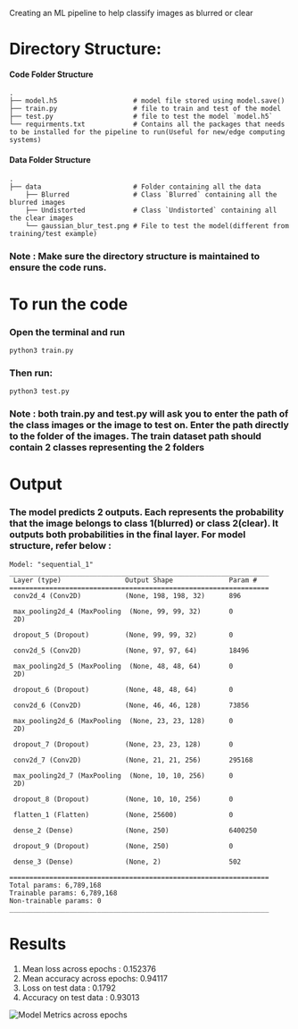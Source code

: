 Creating an ML pipeline to help classify images as blurred or clear

### <h1>Directory Structure:</h1>
#### Code Folder Structure
    .
    ├── model.h5                   # model file stored using model.save()
    ├── train.py                   # file to train and test of the model
    ├── test.py                    # file to test the model `model.h5` 
    └── requirments.txt            # Contains all the packages that needs to be installed for the pipeline to run(Useful for new/edge computing systems)
#### Data Folder Structure
    .
    ├── data                       # Folder containing all the data
        ├── Blurred                # Class `Blurred` containing all the blurred images 
        ├── Undistorted            # Class `Undistorted` containing all the clear images
        └── gaussian_blur_test.png # File to test the model(different from training/test example)



### Note : Make sure the directory structure is maintained to ensure the code runs.
<h1> To run the code</h1>

### Open the terminal and run
```
python3 train.py
```

### Then run:
```
python3 test.py
```
### Note : both train.py and test.py will ask you to enter the path of the class images or the image to test on. Enter the path directly to the folder of the images. The train dataset path should contain 2 classes representing the 2 folders

<h1> Output </h1>

### The model predicts 2 outputs. Each represents the probability that the image belongs to class 1(blurred) or class 2(clear). It outputs both probabilities in the final layer. For model structure, refer below : 
```
Model: "sequential_1"
_________________________________________________________________
 Layer (type)                Output Shape              Param #   
=================================================================
 conv2d_4 (Conv2D)           (None, 198, 198, 32)      896       
                                                                 
 max_pooling2d_4 (MaxPooling  (None, 99, 99, 32)       0         
 2D)                                                             
                                                                 
 dropout_5 (Dropout)         (None, 99, 99, 32)        0         
                                                                 
 conv2d_5 (Conv2D)           (None, 97, 97, 64)        18496     
                                                                 
 max_pooling2d_5 (MaxPooling  (None, 48, 48, 64)       0         
 2D)                                                             
                                                                 
 dropout_6 (Dropout)         (None, 48, 48, 64)        0         
                                                                 
 conv2d_6 (Conv2D)           (None, 46, 46, 128)       73856     
                                                                 
 max_pooling2d_6 (MaxPooling  (None, 23, 23, 128)      0         
 2D)                                                             
                                                                 
 dropout_7 (Dropout)         (None, 23, 23, 128)       0         
                                                                 
 conv2d_7 (Conv2D)           (None, 21, 21, 256)       295168    
                                                                 
 max_pooling2d_7 (MaxPooling  (None, 10, 10, 256)      0         
 2D)                                                             
                                                                 
 dropout_8 (Dropout)         (None, 10, 10, 256)       0         
                                                                 
 flatten_1 (Flatten)         (None, 25600)             0         
                                                                 
 dense_2 (Dense)             (None, 250)               6400250   
                                                                 
 dropout_9 (Dropout)         (None, 250)               0         
                                                                 
 dense_3 (Dense)             (None, 2)                 502       
                                                                 
=================================================================
Total params: 6,789,168
Trainable params: 6,789,168
Non-trainable params: 0
_________________________________________________________________

```

<h1> Results </h1>
<ol>
<li>Mean loss across epochs : 0.152376 </li>
<li>Mean accuracy across epochs: 0.94117</li>
<li>Loss on test data : 0.1792</li>
<li>Accuracy on test data : 0.93013</li>
</ol>

![Model Metrics across epochs](https://user-images.githubusercontent.com/75236655/233788430-8c65320c-8f56-4210-b12e-2133b9ec2a19.png)
